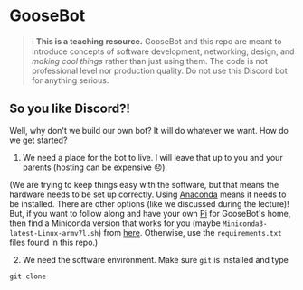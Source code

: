 # GooseBot
> ℹ️ **This is a teaching resource.** GooseBot and this repo are meant to introduce concepts of software development, networking, design, and _making cool things_ rather than just using them. The code is not professional level nor production quality. Do not use this Discord bot for anything serious. 

## So you like Discord?!
Well, why don't we build our own bot? It will do whatever we want. How do we get started?

1. We need a place for the bot to live. I will leave that up to you and your parents (hosting can be expensive 😞).

(We are trying to keep things easy with the software, but that means the hardware needs to be set up correctly. Using [Anaconda](https://www.anaconda.com/) means it needs to be installed. There are other options (like we discussed during the lecture)! But, if you want to follow along and have your own [Pi](https://www.raspberrypi.org/) for GooseBot's home, then find a Miniconda version that works for you (maybe `Miniconda3-latest-Linux-armv7l.sh`) from [here](https://repo.anaconda.com/miniconda/). Otherwise, use the `requirements.txt` files found in this repo.)

2. We need the software environment. Make sure `git` is installed and type
```
git clone 
```
